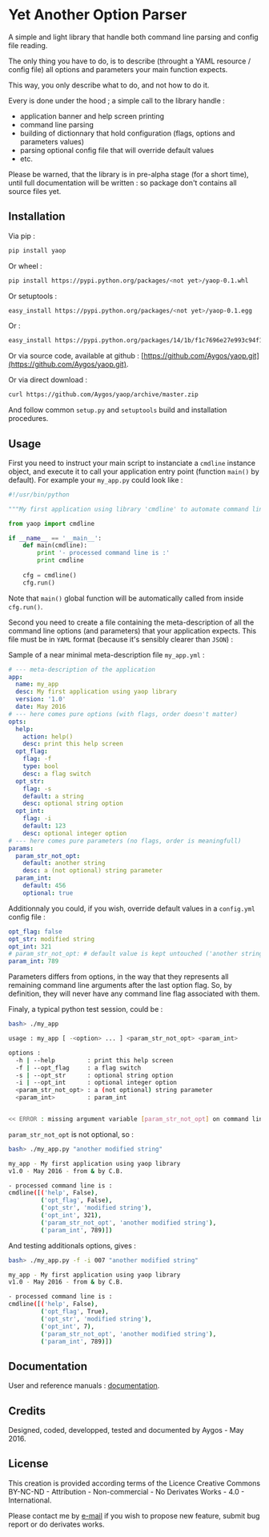 # Yet Another Option Parser

A simple and light library that handle both command line parsing
and config file reading.

The only thing you have to do, is to describe (throught a YAML resource /
config file) all options and parameters your main function expects.

This way, you only describe what to do, and not how to do it.

Every is done under the hood ; a simple call to the library handle :

  - application banner and help screen printing
  - command line parsing
  - building of dictionnary that hold configuration (flags, options and parameters values)
  - parsing optional config file that will override default values
  - etc.

Please be warned, that the library is in pre-alpha stage (for a short time),
until full documentation will be written : so package don't contains all
source files yet.

## Installation

Via pip :
```sh
pip install yaop
```

Or wheel :
```sh
pip install https://pypi.python.org/packages/<not yet>/yaop-0.1.whl
```

Or setuptools :
```sh
easy_install https://pypi.python.org/packages/<not yet>/yaop-0.1.egg
```

Or :
```sh
easy_install https://pypi.python.org/packages/14/1b/f1c7696e27e993c94f1ede69f48a3a71b8b00fd24cd490d86b5d2924b63c/yaop-0.1.tar.gz#md5=74ecf214cc2b7bff99476afcd005a2c3
```

Or via source code, available at github :
[https://github.com/Aygos/yaop.git](https://github.com/Aygos/yaop.git).

Or via direct download :

```sh
curl https://github.com/Aygos/yaop/archive/master.zip
```

And follow common `setup.py` and `setuptools` build and installation procedures.

## Usage

First you need to instruct your main script to instanciate a `cmdline`
instance object, and execute it to call your application entry point (function
`main()` by default). For example your `my_app.py` could look like :

```python
#!/usr/bin/python

"""My first application using library 'cmdline' to automate command line options handling and config file parsing."""

from yaop import cmdline

if __name__ == '__main__':
    def main(cmdline):
        print '- processed command line is :'
        print cmdline
    
    cfg = cmdline()
    cfg.run()
```

Note that `main()` global function will be automatically called from inside
`cfg.run()`.

Second you need to create a file containing the meta-description of all
the command line options (and parameters) that your application expects.
This file must be in `YAML` format (because it's sensibly clearer than `JSON`) :

Sample of a near minimal meta-description file `my_app.yml` :

```yaml
# --- meta-description of the application
app:
  name: my_app
  desc: My first application using yaop library
  version: '1.0'
  date: May 2016
# --- here comes pure options (with flags, order doesn't matter)
opts:
  help:
    action: help()
    desc: print this help screen
  opt_flag:
    flag: -f
    type: bool
    desc: a flag switch
  opt_str:
    flag: -s
    default: a string
    desc: optional string option
  opt_int:
    flag: -i
    default: 123
    desc: optional integer option
# --- here comes pure parameters (no flags, order is meaningfull)
params:
  param_str_not_opt:
    default: another string
    desc: a (not optional) string parameter
  param_int:
    default: 456
    optional: true
```

Additionnaly you could, if you wish, override default values in a
`config.yml` config file :

```yaml
opt_flag: false
opt_str: modified string
opt_int: 321
# param_str_not_opt: # default value is kept untouched ('another string')
param_int: 789
```

Parameters differs from options, in the way that they represents all remaining
command line arguments after the last option flag. So, by definition, they
will never have any command line flag associated with them.

Finaly, a typical python test session, could be :

```sh
bash> ./my_app

usage : my_app [ -<option> ... ] <param_str_not_opt> <param_int>

options :
  -h | --help         : print this help screen
  -f | --opt_flag     : a flag switch
  -s | --opt_str      : optional string option
  -i | --opt_int      : optional integer option
  <param_str_not_opt> : a (not optional) string parameter
  <param_int>         : param_int


<< ERROR : missing argument variable [param_str_not_opt] on command line >>```
```

`param_str_not_opt` is not optional, so :

```sh
bash> ./my_app.py "another modified string"

my_app - My first application using yaop library
v1.0 - May 2016 - from & by C.B.

- processed command line is :
cmdline([('help', False),
         ('opt_flag', False),
         ('opt_str', 'modified string'),
         ('opt_int', 321),
         ('param_str_not_opt', 'another modified string'),
         ('param_int', 789)])
```

And testing additionals options, gives :

```sh
bash> ./my_app.py -f -i 007 "another modified string"

my_app - My first application using yaop library
v1.0 - May 2016 - from & by C.B.

- processed command line is :
cmdline([('help', False),
         ('opt_flag', True),
         ('opt_str', 'modified string'),
         ('opt_int', 7),
         ('param_str_not_opt', 'another modified string'),
         ('param_int', 789)])
```

## Documentation

User and reference manuals : [documentation](manual.html).

## Credits

Designed, coded, developped, tested and documented by Aygos - May 2016.

## License

This creation is provided according terms of the Licence Creative Commons
BY-NC-ND - Attribution - Non-commercial - No Derivates Works - 4.0 - International.

Please contact me by [e-mail](mailto:cyrilb01@sfr.fr) if you wish to propose new feature, submit bug
report or do derivates works.
